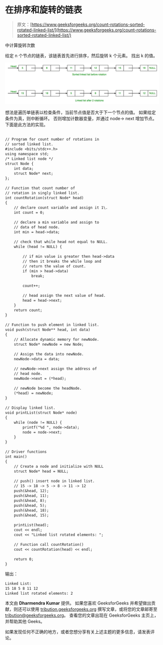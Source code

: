 # 在排序和旋转的链表

> 原文：[https://www.geeksforgeeks.org/count-rotations-sorted-rotated-linked-list/](https://www.geeksforgeeks.org/count-rotations-sorted-rotated-linked-list/)

中计算旋转次数

给定 n 个节点的链表，该链表首先进行排序，然后旋转 k 个元素。 找出 k 的值。

![](img/ed860d112cdefec07c0ee0dcd93c5313.png)

想法是遍历单链表以检查条件，当前节点值是否大于下一个节点的值。 如果给定条件为真，则中断循环。 否则增加计数器变量，并通过 node-> next 增加节点。 下面是此方法的实现。

```

// Program for count number of rotations in 
// sorted linked list. 
#include <bits/stdc++.h> 
using namespace std; 
/* Linked list node */
struct Node { 
    int data; 
    struct Node* next; 
}; 

// Function that count number of 
// rotation in singly linked list. 
int countRotation(struct Node* head) 
{ 
    // declare count variable and assign it 1\. 
    int count = 0; 

    // declare a min variable and assign to 
    // data of head node. 
    int min = head->data; 

    // check that while head not equal to NULL. 
    while (head != NULL) { 

        // if min value is greater then head->data 
        // then it breaks the while loop and 
        // return the value of count. 
        if (min > head->data) 
            break; 

        count++; 

        // head assign the next value of head. 
        head = head->next; 
    } 
    return count; 
} 

// Function to push element in linked list. 
void push(struct Node** head, int data) 
{ 
    // Allocate dynamic memory for newNode. 
    struct Node* newNode = new Node; 

    // Assign the data into newNode. 
    newNode->data = data; 

    // newNode->next assign the address of 
    // head node. 
    newNode->next = (*head); 

    // newNode become the headNode. 
    (*head) = newNode; 
} 

// Display linked list. 
void printList(struct Node* node) 
{ 
    while (node != NULL) { 
        printf("%d ", node->data); 
        node = node->next; 
    } 
} 

// Driver functions 
int main() 
{ 
    // Create a node and initialize with NULL 
    struct Node* head = NULL; 

    // push() insert node in linked list. 
    // 15 -> 18 -> 5 -> 8 -> 11 -> 12 
    push(&head, 12); 
    push(&head, 11); 
    push(&head, 8); 
    push(&head, 5); 
    push(&head, 18); 
    push(&head, 15); 

    printList(head); 
    cout << endl; 
    cout << "Linked list rotated elements: "; 

    // Function call countRotation() 
    cout << countRotation(head) << endl; 

    return 0; 
} 

```

输出：

```
Linked List:
15 18 5 8 11 12
Linked list rotated elements: 2

```

本文由 **Dharmendra Kumar** 提供。 如果您喜欢 GeeksforGeeks 并希望做出贡献，则还可以使用 [tribution.geeksforgeeks.org](http://www.contribute.geeksforgeeks.org) 撰写文章，或将您的文章邮寄至 tribution@geeksforgeeks.org。 查看您的文章出现在 GeeksforGeeks 主页上，并帮助其他 Geeks。

如果发现任何不正确的地方，或者您想分享有关上述主题的更多信息，请发表评论。

